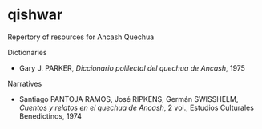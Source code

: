 # qishwar
Repertory of resources for Ancash Quechua

Dictionaries
- Gary J. PARKER, _Diccionario polilectal del quechua de Ancash_, 1975

Narratives
- Santiago PANTOJA RAMOS, José RIPKENS, Germán SWISSHELM, _Cuentos y relatos en el quechua de Ancash_, 2 vol., Estudios Culturales Benedictinos, 1974
